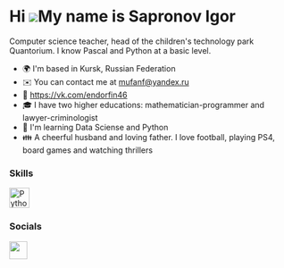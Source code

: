Hi ![](https://user-images.githubusercontent.com/18350557/176309783-0785949b-9127-417c-8b55-ab5a4333674e.gif)My name is Sapronov Igor
=====================================================================================================================================

Computer science teacher, head of the children's technology park Quantorium. I know Pascal and Python at a basic level.

* 🌍  I'm based in Kursk, Russian Federation
* ✉️  You can contact me at [mufanf@yandex.ru](mailto:mufanf@yandex.ru)
* :iphone:  https://vk.com/endorfin46
* :mortar_board: I have two higher educations: mathematician-programmer and lawyer-criminologist
* 🧠  I'm learning Data Sciense and Python
* :family:  A cheerful husband and loving father. I love football, playing PS4, board games and watching thrillers

### Skills

<p align="left">
<a href="https://www.python.org/" target="_blank" rel="noreferrer"><img src="https://raw.githubusercontent.com/danielcranney/readme-generator/main/public/icons/skills/python-colored.svg" width="36" height="36" alt="Python" /></a>
</p>

### Socials

<p align="left"> <a href="https://www.github.com/Saprosha" target="_blank" rel="noreferrer"> <picture> <source media="(prefers-color-scheme: dark)" srcset="https://raw.githubusercontent.com/danielcranney/readme-generator/main/public/icons/socials/github-dark.svg" /> <source media="(prefers-color-scheme: light)" srcset="https://raw.githubusercontent.com/danielcranney/readme-generator/main/public/icons/socials/github.svg" /> <img src="https://raw.githubusercontent.com/danielcranney/readme-generator/main/public/icons/socials/github.svg" width="32" height="32" /> </picture> </a></p>
